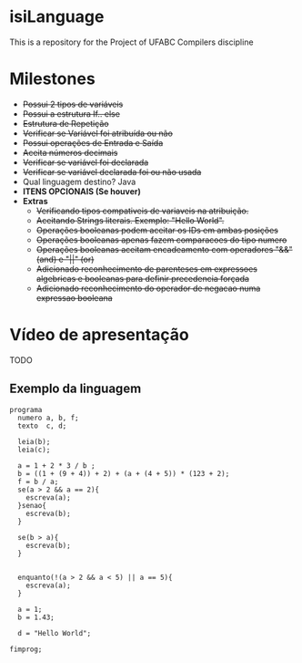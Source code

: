 # isiLanguage
This is a repository for the Project of UFABC Compilers discipline


# Milestones
- ~~Possui 2 tipos de variáveis~~
- ~~Possui a estrutura If.. else~~
- ~~Estrutura de Repetição~~
- ~~Verificar se Variável foi atribuída ou não~~
- ~~Possui operações de Entrada e Saída~~
- ~~Aceita números decimais~~
- ~~Verificar se variável foi declarada~~
- ~~Verificar se variável declarada foi ou não usada~~
- Qual linguagem destino? Java
- **ITENS OPCIONAIS (Se houver)**
- **Extras**
  - ~~Verificando tipos compativeis de variaveis na atribuição.~~
  - ~~Aceitando Strings literais. Exemplo: "Hello World".~~
  - ~~Operações booleanas podem aceitar os IDs em ambas posições~~
  - ~~Operações booleanas apenas fazem comparacoes do tipo numero~~
  - ~~Operações booleanas aceitam encadeamento com operadores "&&" (and) e "||" (or)~~
  - ~~Adicionado reconhecimento de parenteses em expressoes algebricas e booleanas para definir precedencia forçada~~
  - ~~Adicionado reconhecimento do operador de negacao numa expressao booleana~~


# Vídeo de apresentação
TODO


## Exemplo da linguagem
```
programa
  numero a, b, f;
  texto  c, d;

  leia(b);
  leia(c);

  a = 1 + 2 * 3 / b ;
  b = ((1 + (9 + 4)) + 2) + (a + (4 + 5)) * (123 + 2);
  f = b / a;
  se(a > 2 && a == 2){
    escreva(a);
  }senao{
    escreva(b);
  }

  se(b > a){
    escreva(b);
  }


  enquanto(!(a > 2 && a < 5) || a == 5){
    escreva(a);
  }

  a = 1;
  b = 1.43;

  d = "Hello World";

fimprog;
```